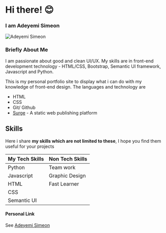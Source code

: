 # Hi there!  :blush: 

### I am Adeyemi Simeon

![Adeyemi Simeon](https://boasbabs.github.io/mest_portfolio/assets/adeyemi_simeon_avatar.jpg)

### Briefly About Me
I am passionate about good and clean UI/UX. My skills are in front-end development technology - HTML/CSS, Bootstrap, Semantic UI framework, Javascript and Python.

This is my personal portfolio site to display what i can do with my knowledge of front-end design. The languages and technology are
  - HTML
  - CSS
  - Git/ Github
  - [Surge](surge.sh) - A static web publishing platform

## Skills

Here i share **my skills which are not limited to these**, I hope you find them useful for your projects

| My Tech Skills | Non Tech Skills |
| ------ | ------ |
| Python | Team work |
| Javascript | Graphic Design |
| HTML | Fast Learner |
| CSS |   |
| Semantic UI |  |

#### Personal Link

See [Adeyemi Simeon](https://boasbabs.github.io/mest_portfolio/)
